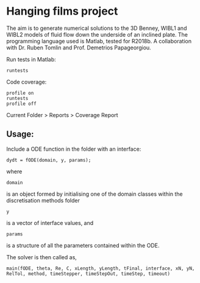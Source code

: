# Hanging films project

The aim is to generate numerical solutions to the 3D Benney, WIBL1 and WIBL2 models of fluid flow down the underside of an inclined plate.
The programming language used is Matlab, tested for R2018b.
A collaboration with Dr. Ruben Tomlin and Prof. Demetrios Papageorgiou.

Run tests in Matlab: 

    runtests

Code coverage:

    profile on
    runtests
    profile off

Current Folder > Reports > Coverage Report

## Usage:

Include a ODE function in the folder with an interface:

    dydt = fODE(domain, y, params);

where 

    domain

is an object formed by initialising one of the domain classes within the discretisation methods folder

    y

is a vector of interface values, and

    params

is a structure of all the parameters contained within the ODE.


The solver is then called as,

    main(fODE, theta, Re, C, xLength, yLength, tFinal, interface, xN, yN, RelTol, method, timeStepper, timeStepOut, timeStep, timeout)
